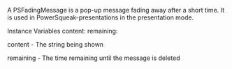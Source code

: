 A PSFadingMessage is a pop-up message fading away after a short time.
It is used in PowerSqueak-presentations in the presentation mode.

Instance Variables
	content:		<StringMorph>
	remaining:		<Number>

content
	- The string being shown

remaining
	- The time remaining until the message is deleted
